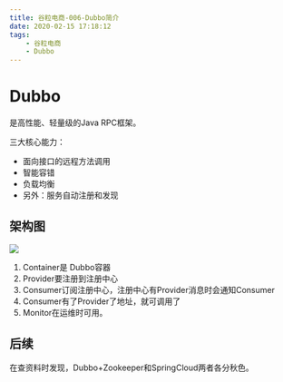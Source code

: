 ```yaml
---
title: 谷粒电商-006-Dubbo简介
date: 2020-02-15 17:18:12
tags: 
    - 谷粒电商
    - Dubbo
---
```


# Dubbo
是高性能、轻量级的Java RPC框架。

三大核心能力：
- 面向接口的远程方法调用
- 智能容错
- 负载均衡
- 另外：服务自动注册和发现

## 架构图
![](/images/谷粒电商/Dubbo架构图.png)

1. Container是 Dubbo容器
2. Provider要注册到注册中心
3. Consumer订阅注册中心，注册中心有Provider消息时会通知Consumer
4. Consumer有了Provider了地址，就可调用了
5. Monitor在运维时可用。

## 后续
在查资料时发现，Dubbo+Zookeeper和SpringCloud两者各分秋色。
